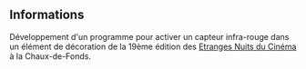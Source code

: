 ## Informations
Développement d'un programme pour activer un capteur infra-rouge dans un élément de décoration de la 19ème édition des [Etranges Nuits du Cinéma](http://www.2018.2300plan9.com) à la Chaux-de-Fonds.
